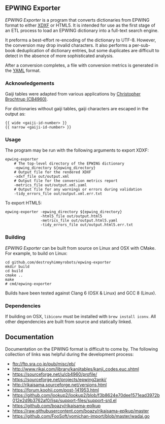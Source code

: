 ## EPWING Exporter

_EPWING Exporter_ is a program that converts dictionaries from EPWING format
to either [XDXF](https://github.com/soshial/xdxf_makedict/blob/master/format_standard/xdxf_description.md)
or HTML5. It is intended for use as the first stage of an ETL process to load
an EPWING dictionary into a full-text search engine.

It preforms a best-effort re-encoding of the dictionary to UTF-8.
However, the conversion may drop invalid characters. It also performs
a per-sub-book deduplication of dictionary entries, but some duplicates
are difficult to detect in the absence of more sophisticated analysis.

After a conversion completes, a file with conversion metrics is generated
in the [YAML](http://yaml.org/) format.

### Acknowledgements

Gaiji tables were adapted from various applications by
[Christopher Brochtrup (CB4960)](https://sourceforge.net/u/cb4960/profile/).

For dictionaries without gaiji tables, gaiji characters are escaped in the output as:

    {{ wide <gaiji-id-number> }}
    {{ narrow <gaiji-id-number> }}

### Usage

The program may be run with the following arguments to export XDXF:

    epwing-exporter
        # The top-level directory of the EPWING dictionary
        -epwing_directory ${epwing_directory}
        # Output file for the rendered XDXF
        -xdxf_file out/output.xml
        # Output file for the conversion metrics report
        -metrics_file out/output.xml.yaml
        # Output file for any warnings or errors during validation
        -tidy_errors_file out/output.xml.err.txt

To export HTML5:

    epwing-exporter -epwing_directory ${epwing_directory}
                    -html5_file out/output.html5
                    -metrics_file out/output.html5.yaml
                    -tidy_errors_file out/output.html5.err.txt

### Building

_EPWING Exporter_ can be built from source on Linux and OSX with CMake.
For example, to build on Linux:

    cd github.com/destroyhimmyrobots/epwing-exporter
    mkdir build
    cd build
    cmake ..
    make
    # cmd/epwing-exporter

Builds have been tested against Clang 6 (OSX & Linux) and GCC 8 (Linux).

### Dependencies

If building on OSX, `libiconv` must be installed with `brew install iconv`.
All other dependencies are built from source and statically linked.

## Documentation

Documentation on the EPWING format is difficult to come by.
The following collection of links was helpful during the development process:

- ftp://ftp.sra.co.jp/pub/misc/eb/
- http://www.rikai.com/library/kanjitables/kanji_codes.euc.shtml
- https://sourceforge.net/u/cb4960/profile/
- https://sourceforge.net/projects/epwing2anki/
- http://rikaisama.sourceforge.net/versions.html
- https://forum.koohii.com/post-141953.html
- https://github.com/lookup2/lookup2/blob/f3b8624e70dee1571ead3972b012e2d9b3762af0/lisp/support-files/support-srd.el
- https://github.com/boazy/rikaisama-eplkup
- https://raw.githubusercontent.com/boazy/rikaisama-eplkup/master
- https://github.com/FooSoft/yomichan-import/blob/master/wadai.go
